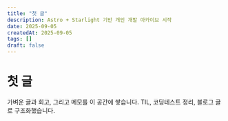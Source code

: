 ```yaml
---
title: "첫 글"
description: Astro + Starlight 기반 개인 개발 아카이브 시작
date: 2025-09-05
createdAt: 2025-09-05
tags: []
draft: false
---
```


# 첫 글

가벼운 글과 회고, 그리고 메모를 이 공간에 쌓습니다. TIL, 코딩테스트 정리, 블로그 글로 구조화했습니다.
